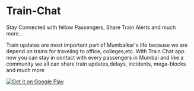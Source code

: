 # Train-Chat
Stay Connected with fellow Passengers, Share Train Alerts and much more...

Train updates are most important part of Mumbaikar's life because we are depend on trains for traveling to office, colleges,etc. With Train Chat app now you can stay in contact with every passengers in Mumbai and like a community we all can share train updates,delays, incidents, mega-blocks and much more

<a href='https://play.google.com/store/apps/details?id=devesh.ephrine.train.chat&pcampaignid=MKT-Other-global-all-co-prtnr-py-PartBadge-Mar2515-1'><img alt='Get it on Google Play' src='https://play.google.com/intl/en_us/badges/images/generic/en_badge_web_generic.png'/></a>
